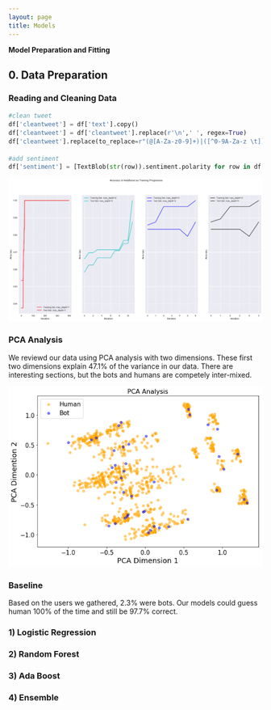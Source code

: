 ```yaml
---
layout: page
title: Models
---
```

**Model Preparation and Fitting**

## 0. Data Preparation
### Reading and Cleaning Data

```python
#clean tweet
df['cleantweet'] = df['text'].copy()
df['cleantweet'] = df['cleantweet'].replace(r'\n',' ', regex=True)
df['cleantweet'].replace(to_replace=r"(@[A-Za-z0-9]+)|([^0-9A-Za-z \t])|(\w+:\/\/\S+)", value='',inplace=True,regex=True)

#add sentiment
df['sentiment'] = [TextBlob(str(row)).sentiment.polarity for row in df['cleantweet']]
```
![Image](images/adaboost_scores.png)


### PCA Analysis

We reviewd our data using PCA analysis with two dimensions. These first two dimensions explain 47.1% of the variance in our data. There are interesting sections, but the bots and humans are competely inter-mixed.

![Image](images/PCA_Analysis.png)
 
 
### Baseline
Based on the users we gathered, 2.3% were bots. Our models could guess human 100% of the time and still be 97.7% correct.

### 1) Logistic Regression
### 2) Random Forest
### 3) Ada Boost
### 4) Ensemble
